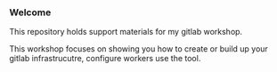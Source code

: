 ### Welcome

This repository holds support materials for my gitlab workshop.

This workshop focuses on showing you how to create or build up your gitlab infrastrucutre, configure workers use the tool.